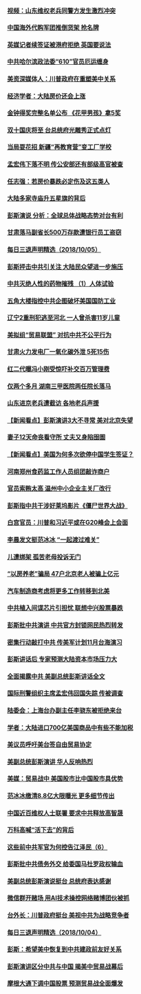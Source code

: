 #### [视频：山东维权老兵同警方发生激烈冲突](../pages/nsc413/n10765343.md?t=10070031) 

#### [中国海外代购军团推倒货架 抢名牌](../pages/nsc413/n10765390.md?t=10070031) 

#### [英媒记者续签证被港府拒绝 英国要说法](../pages/nsc413/n10765285.md?t=10070031) 


#### [中共哈尔滨政法委“610”官员厄运缠身](../pages/nsc413/n10764551.md?t=10070031) 

#### [美资深媒体人：川普政府在重塑美中关系](../pages/nsc413/n10764264.md?t=10070031) 

#### [经济学者：大陆房价还会上涨](../pages/nsc413/n10764725.md?t=10070031) 

#### [金钟得奖完整名单公布  《花甲男孩》拿5奖](../pages/nsc413/n10765092.md?t=10070031) 

#### [双十国庆将至 台总统府光雕秀正式点灯](../pages/nsc413/n10764882.md?t=10070031) 

#### [当局耍花招 新疆“再教育营”变工厂学校](../pages/nsc413/n10764865.md?t=10070031) 

#### [孟宏伟下落不明 传公安部还有部级高官被查](../pages/nsc413/n10764693.md?t=10070031) 

#### [任志强：若房价暴跌必定伤及这五类人](../pages/nsc413/n10764404.md?t=10070031) 

#### [大陆多家寺庙升五星旗的背后](../pages/nsc413/n10750304.md?t=10070031) 

#### [彭斯演说 分析：全球总体战略态势对台有利](../pages/nsc413/n10764707.md?t=10070031) 

#### [甘肃落马副省长500万存款遭银行员工盗窃](../pages/nsc413/n10764371.md?t=10070031) 

#### [每日三退声明精选（2018/10/05）](../pages/nsc413/n10764514.md?t=10070031) 

#### [彭斯抨击中共引关注 大陆民众望进一步施压](../pages/nsc413/n10764345.md?t=10070031) 

#### [中共灭绝人性的药物摧残 （1）人体试验](../pages/nsc413/n10761841.md?t=10070031) 

#### [五角大楼指控中共企图破坏美国国防工业](../pages/nsc413/n10763942.md?t=10070031) 

#### [辽宁2重刑犯逃至河北 一人曾杀害11岁儿童](../pages/nsc413/n10764230.md?t=10070031) 

#### [美拟组“贸易联盟” 对抗中共不公平行为](../pages/nsc413/n10764268.md?t=10070031) 

#### [甘肃火力发电厂一氧化碳外泄 5死15伤](../pages/nsc413/n10764197.md?t=10070031) 

#### [红二代曝冯小刚受惊吓补交百万管理费](../pages/nsc413/n10763984.md?t=10070031) 

#### [仅两个多月 湖南三甲医院两任院长落马](../pages/nsc413/n10764071.md?t=10070031) 

#### [山东进京老兵遭截访 各地老兵声援](../pages/nsc413/n10764106.md?t=10070031) 

#### [【新闻看点】彭斯演讲3大不寻常 美对北京失望](../pages/nsc413/n10764060.md?t=10070031) 

#### [妻子12天命丧看守所 丈夫又身陷囹圄](../pages/nsc413/n10763958.md?t=10070031) 

#### [【新闻看点】美国为何多次欲停中国学生签证？](../pages/nsc413/n10763657.md?t=10070031) 

#### [河南郑州食药监工作人员组团敲诈商户](../pages/nsc413/n10763846.md?t=10070031) 

#### [官员索贿太高 温州中小企业主关厂改行](../pages/nsc413/n10763798.md?t=10070031) 

#### [彭斯指中共干涉好莱坞影片《僵尸世界大战》](../pages/nsc413/n10764094.md?t=10070031) 

#### [白宫官员：川普和习近平或在G20峰会上会面](../pages/nsc413/n10764121.md?t=10070031) 

#### [李晨发文挺范冰冰 “一起渡过难关”](../pages/nsc413/n10763702.md?t=10070031) 

#### [儿遭绑架 孤苦老母投诉无门](../pages/nsc413/n10763594.md?t=10070031) 

#### [“以房养老”骗局  47户北京老人被骗上亿元](../pages/nsc413/n10763730.md?t=10070031) 

#### [汽车制造商考虑将更多工作转移到北美](../pages/nsc413/n10763718.md?t=10070031) 

#### [中共植入间谍芯片引担忧 联想中兴股票暴跌](../pages/nsc413/n10763734.md?t=10070031) 

#### [彭斯批中共演讲 中共官方封锁网民热烈转发](../pages/nsc413/n10763665.md?t=10070031) 

#### [密集行动敲打中共 传美军计划11月台海演习](../pages/nsc413/n10762348.md?t=10070031) 


#### [彭斯讲话后 专家预测大陆资本市场压力大](../pages/nsc413/n10763227.md?t=10070031) 

#### [全面揭露中共 美副总统彭斯讲话全文](../pages/nsc413/n10762304.md?t=10070031) 

#### [国际刑警组织主席孟宏伟回国失踪 传被调查](../pages/nsc413/n10763466.md?t=10070031) 

#### [陆委会：上海台办副主任李骁东被拒绝来台](../pages/nsc413/n10763176.md?t=10070031) 

#### [学者：大陆进口700亿美国商品中有些不能加税](../pages/nsc413/n10762408.md?t=10070031) 

#### [美议员呼吁美台签自由贸易协定](../pages/nsc413/n10762886.md?t=10070031) 

#### [美副总统彭斯演讲 华人反响热烈](../pages/nsc413/n10762681.md?t=10070031) 

#### [美媒：贸易战中 美国股市比中国股市具优势](../pages/nsc413/n10762779.md?t=10070031) 

#### [范冰冰缴清8.8亿大限曝光 更多细节传出](../pages/nsc413/n10762400.md?t=10070031) 

#### [中国近百维权人士联署 要求中共释放高智晟](../pages/nsc413/n10762299.md?t=10070031) 

#### [万科高喊“活下去”的背后](../pages/nsc413/n10762031.md?t=10070031) 

#### [这些前中共军官为何控告江泽民（6）](../pages/nsc413/n10761821.md?t=10070031) 

#### [彭斯批中共债务外交 给委国马杜罗政权输血](../pages/nsc413/n10762269.md?t=10070031) 

#### [美副总统彭斯演说挺台 总统府表达感谢](../pages/nsc413/n10762354.md?t=10070031) 

#### [微信群开赌场 用AI技术操控网络赌博团伙被抓](../pages/nsc413/n10761556.md?t=10070031) 

#### [台外长：川普政府挺台 美视中共为战略竞争者](../pages/nsc413/n10762270.md?t=10070031) 

#### [每日三退声明精选（2018/10/04）](../pages/nsc413/n10762274.md?t=10070031) 

#### [彭斯：希望美中恢复到中共建政前友好关系](../pages/nsc413/n10761924.md?t=10070031) 

#### [彭斯演讲区分中共与中国 揭美中贸易战幕后](../pages/nsc413/n10761289.md?t=10070031) 

#### [摩根大通下调中国股票 预测贸易战全面爆发](../pages/nsc413/n10761817.md?t=10070031) 


